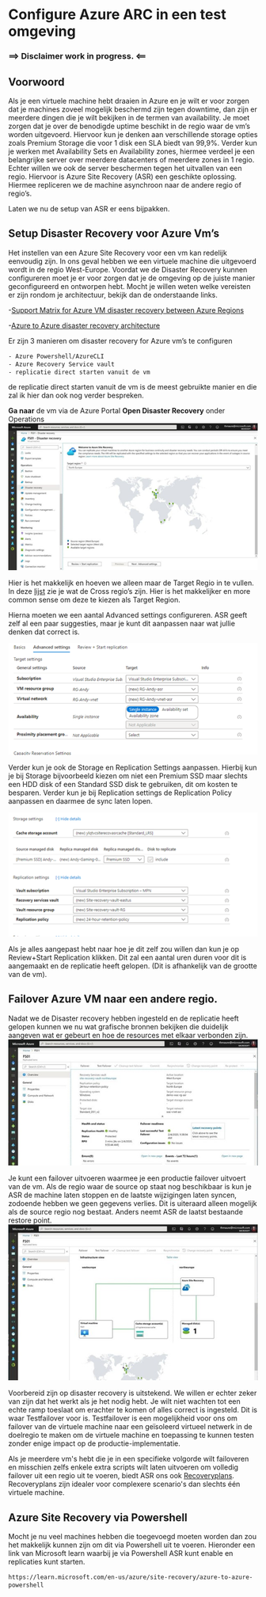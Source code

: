 # Configure Azure ARC in een test omgeving

### ==> Disclaimer work in progress. <==

## Voorwoord

Als je een virtuele machine hebt draaien in Azure en je wilt er voor zorgen dat je machines zoveel mogelijk beschermd zijn tegen downtime, dan zijn er meerdere dingen die je wilt bekijken in de termen van availability.
Je moet zorgen dat je over de benodigde uptime beschikt in de regio waar de vm’s worden uitgevoerd.
Hiervoor kun je denken aan verschillende storage opties zoals Premium Storage die voor 1 disk een SLA biedt van 99,9%. Verder kun je werken met Availability Sets en Availability zones, hiermee verdeel je een belangrijke server over meerdere datacenters of meerdere zones in 1 regio.
Echter willen we ook de server beschermen tegen het uitvallen van een regio. Hiervoor is Azure Site Recovery (ASR) een geschikte oplossing. Hiermee repliceren we de machine asynchroon naar de andere regio of regio’s.

Laten we nu de setup van ASR er eens bijpakken.



## Setup Disaster Recovery voor Azure Vm’s

Het instellen van een Azure Site Recovery voor een vm kan redelijk eenvoudig zijn. In ons geval hebben we een virtuele machine die uitgevoerd wordt in de regio West-Europe. Voordat we de Disaster Recovery kunnen configureren moet je er voor zorgen dat je de omgeving op de juiste manier geconfigureerd en ontworpen hebt.
Mocht je willen weten welke vereisten er zijn rondom je architectuur, bekijk dan de onderstaande links.

-[Support Matrix for Azure VM disaster recovery between Azure Regions](https://docs.microsoft.com/en-us/azure/site-recovery/azure-to-azure-support-matrix?WT.mc_id=itopstalk-blog-thmaure)

-[Azure to Azure disaster recovery architecture](https://docs.microsoft.com/en-us/azure/site-recovery/azure-to-azure-architecture?WT.mc_id=itopstalk-blog-thmaure)

Er zijn 3 manieren om disaster recovery for Azure vm’s te configuren

~~~
- Azure Powershell/AzureCLI
- Azure Recovery Service vault
- replicatie direct starten vanuit de vm

~~~

de replicatie direct starten vanuit de vm is de meest gebruikte manier en die zal ik hier dan ook nog verder bespreken.

**Ga naar** de vm via de Azure Portal
**Open Disaster Recovery** onder Operations
![Image](./../Images/DisasterRecovery/disaster.png)

Hier is het makkelijk en hoeven we alleen maar de Target Regio in te vullen. In deze [lijst](https://docs.microsoft.com/en-us/azure/availability-zones/cross-region-replication-azure) zie je wat de Cross regio’s zijn. Hier is het makkelijker en more common sense om deze te kiezen als Target Region.

Hierna moeten we een aantal Advanced settings configureren. ASR geeft zelf al een paar suggesties, maar je kunt dit aanpassen naar wat jullie denken dat correct is.

![Image](./../Images/DisasterRecovery/advanced.png)

Verder kun je ook de Storage en Replication Settings aanpassen.
Hierbij kun je bij Storage bijvoorbeeld kiezen om niet een Premium SSD maar slechts een HDD disk of een Standard SSD disk te gebruiken, dit om kosten te besparen.
Verder kun je bij Replication settings de Replication Policy aanpassen en daarmee de sync laten lopen.

![Image](./../Images/DisasterRecovery/replication.png)

Als je alles aangepast hebt naar hoe je dit zelf zou willen dan kun je op Review+Start Replication klikken. Dit zal een aantal uren duren voor dit is aangemaakt en de replicatie heeft gelopen. (Dit is afhankelijk van de grootte van de vm).

## Failover Azure VM naar een andere regio.

Nadat we de Disaster recovery hebben ingesteld en de replicatie heeft gelopen kunnen we nu wat grafische bronnen bekijken die duidelijk aangeven wat er gebeurt en hoe de resources met elkaar verbonden zijn.
![Image](./../Images/DisasterRecovery/replication1.jpg)

Je kunt een failover uitvoeren waarmee je een productie failover uitvoert van de vm. Als de regio waar de source op staat nog beschikbaar is kun je ASR de machine laten stoppen en de laatste wijzigingen laten syncen, zodoende hebben we geen gegevens verlies.
Dit is uiteraard alleen mogelijk als de source regio nog bestaat. Anders neemt ASR de laatst bestaande restore point.
![Image](./../Images/DisasterRecovery/restorepoint.jpg)

Voorbereid zijn op disaster recovery is uitstekend. We willen er echter zeker van zijn dat het werkt als je het nodig hebt. Je wilt niet wachten tot een echte ramp toeslaat om erachter te komen of alles correct is ingesteld. Dit is waar Testfailover voor is. Testfailover is een mogelijkheid voor ons om failover van de virtuele machine naar een geïsoleerd virtueel netwerk in de doelregio te maken om de virtuele machine en toepassing te kunnen testen zonder enige impact op de productie-implementatie.‎

‎Als je meerdere vm's hebt die je in een specifieke volgorde wilt failoveren en misschien zelfs enkele extra scripts wilt laten uitvoeren om volledig failover uit een regio uit te voeren, biedt ASR ons ook [Recoveryplans](https://docs.microsoft.com/en-us/azure/site-recovery/recovery-plan-overview?WT.mc_id=itopstalk-blog-thmaure). Recoveryplans zijn idealer voor complexere scenario's dan slechts één virtuele machine.‎


## Azure Site Recovery via Powershell

Mocht je nu veel machines hebben die toegevoegd moeten worden dan zou het makkelijk kunnen zijn om dit via Powershell uit te voeren.
Hieronder een link van Microsoft learn waarbij je via Powershell ASR kunt enable en replicaties kunt starten.

~~~
https://learn.microsoft.com/en-us/azure/site-recovery/azure-to-azure-powershell
~~~
